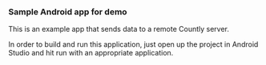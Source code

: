 ### Sample Android app for demo

This is an example app that sends data to a remote Countly server.

In order to build and run this application, just open up the project in Android Studio and hit run with an appropriate application.

